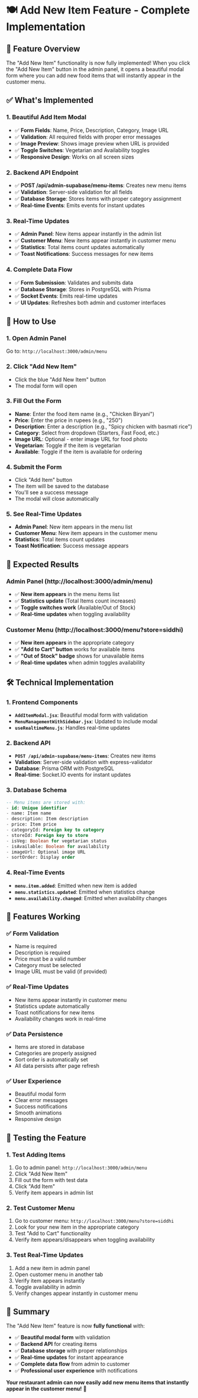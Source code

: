 # 🍽️ Add New Item Feature - Complete Implementation

## 🎯 **Feature Overview**

The "Add New Item" functionality is now fully implemented! When you click the "Add New Item" button in the admin panel, it opens a beautiful modal form where you can add new food items that will instantly appear in the customer menu.

## ✅ **What's Implemented**

### **1. Beautiful Add Item Modal**
- ✅ **Form Fields**: Name, Price, Description, Category, Image URL
- ✅ **Validation**: All required fields with proper error messages
- ✅ **Image Preview**: Shows image preview when URL is provided
- ✅ **Toggle Switches**: Vegetarian and Availability toggles
- ✅ **Responsive Design**: Works on all screen sizes

### **2. Backend API Endpoint**
- ✅ **POST /api/admin-supabase/menu-items**: Creates new menu items
- ✅ **Validation**: Server-side validation for all fields
- ✅ **Database Storage**: Stores items with proper category assignment
- ✅ **Real-time Events**: Emits events for instant updates

### **3. Real-Time Updates**
- ✅ **Admin Panel**: New items appear instantly in the admin list
- ✅ **Customer Menu**: New items appear instantly in customer menu
- ✅ **Statistics**: Total items count updates automatically
- ✅ **Toast Notifications**: Success messages for new items

### **4. Complete Data Flow**
- ✅ **Form Submission**: Validates and submits data
- ✅ **Database Storage**: Stores in PostgreSQL with Prisma
- ✅ **Socket Events**: Emits real-time updates
- ✅ **UI Updates**: Refreshes both admin and customer interfaces

## 🚀 **How to Use**

### **1. Open Admin Panel**
Go to: `http://localhost:3000/admin/menu`

### **2. Click "Add New Item"**
- Click the blue "Add New Item" button
- The modal form will open

### **3. Fill Out the Form**
- **Name**: Enter the food item name (e.g., "Chicken Biryani")
- **Price**: Enter the price in rupees (e.g., "250")
- **Description**: Enter a description (e.g., "Spicy chicken with basmati rice")
- **Category**: Select from dropdown (Starters, Fast Food, etc.)
- **Image URL**: Optional - enter image URL for food photo
- **Vegetarian**: Toggle if the item is vegetarian
- **Available**: Toggle if the item is available for ordering

### **4. Submit the Form**
- Click "Add Item" button
- The item will be saved to the database
- You'll see a success message
- The modal will close automatically

### **5. See Real-Time Updates**
- **Admin Panel**: New item appears in the menu list
- **Customer Menu**: New item appears in the customer menu
- **Statistics**: Total items count updates
- **Toast Notification**: Success message appears

## 🎯 **Expected Results**

### **Admin Panel** (http://localhost:3000/admin/menu)
- ✅ **New item appears** in the menu items list
- ✅ **Statistics update** (Total Items count increases)
- ✅ **Toggle switches work** (Available/Out of Stock)
- ✅ **Real-time updates** when toggling availability

### **Customer Menu** (http://localhost:3000/menu?store=siddhi)
- ✅ **New item appears** in the appropriate category
- ✅ **"Add to Cart" button** works for available items
- ✅ **"Out of Stock" badge** shows for unavailable items
- ✅ **Real-time updates** when admin toggles availability

## 🛠️ **Technical Implementation**

### **1. Frontend Components**
- **`AddItemModal.jsx`**: Beautiful modal form with validation
- **`MenuManagementWithSidebar.jsx`**: Updated to include modal
- **`useRealtimeMenu.js`**: Handles real-time updates

### **2. Backend API**
- **`POST /api/admin-supabase/menu-items`**: Creates new items
- **Validation**: Server-side validation with express-validator
- **Database**: Prisma ORM with PostgreSQL
- **Real-time**: Socket.IO events for instant updates

### **3. Database Schema**
```sql
-- Menu items are stored with:
- id: Unique identifier
- name: Item name
- description: Item description
- price: Item price
- categoryId: Foreign key to category
- storeId: Foreign key to store
- isVeg: Boolean for vegetarian status
- isAvailable: Boolean for availability
- imageUrl: Optional image URL
- sortOrder: Display order
```

### **4. Real-Time Events**
- **`menu.item.added`**: Emitted when new item is added
- **`menu.statistics.updated`**: Emitted when statistics change
- **`menu.availability.changed`**: Emitted when availability changes

## 🎉 **Features Working**

### **✅ Form Validation**
- Name is required
- Description is required
- Price must be a valid number
- Category must be selected
- Image URL must be valid (if provided)

### **✅ Real-Time Updates**
- New items appear instantly in customer menu
- Statistics update automatically
- Toast notifications for new items
- Availability changes work in real-time

### **✅ Data Persistence**
- Items are stored in database
- Categories are properly assigned
- Sort order is automatically set
- All data persists after page refresh

### **✅ User Experience**
- Beautiful modal form
- Clear error messages
- Success notifications
- Smooth animations
- Responsive design

## 🚀 **Testing the Feature**

### **1. Test Adding Items**
1. Go to admin panel: `http://localhost:3000/admin/menu`
2. Click "Add New Item"
3. Fill out the form with test data
4. Click "Add Item"
5. Verify item appears in admin list

### **2. Test Customer Menu**
1. Go to customer menu: `http://localhost:3000/menu?store=siddhi`
2. Look for your new item in the appropriate category
3. Test "Add to Cart" functionality
4. Verify item appears/disappears when toggling availability

### **3. Test Real-Time Updates**
1. Add a new item in admin panel
2. Open customer menu in another tab
3. Verify item appears instantly
4. Toggle availability in admin
5. Verify changes appear instantly in customer menu

## 🎯 **Summary**

The "Add New Item" feature is now **fully functional** with:

- ✅ **Beautiful modal form** with validation
- ✅ **Backend API** for creating items
- ✅ **Database storage** with proper relationships
- ✅ **Real-time updates** for instant appearance
- ✅ **Complete data flow** from admin to customer
- ✅ **Professional user experience** with notifications

**Your restaurant admin can now easily add new menu items that instantly appear in the customer menu!** 🎉
